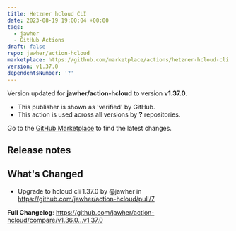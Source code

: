 ```yaml
---
title: Hetzner hcloud CLI
date: 2023-08-19 19:00:04 +00:00
tags:
  - jawher
  - GitHub Actions
draft: false
repo: jawher/action-hcloud
marketplace: https://github.com/marketplace/actions/hetzner-hcloud-cli
version: v1.37.0
dependentsNumber: '?'
---
```



Version updated for **jawher/action-hcloud** to version **v1.37.0**.
- This publisher is shown as 'verified' by GitHub.
- This action is used across all versions by **?** repositories.

Go to the [GitHub Marketplace](https://github.com/marketplace/actions/hetzner-hcloud-cli) to find the latest changes.

## Release notes

## What's Changed
* Upgrade to hcloud cli 1.37.0 by @jawher in https://github.com/jawher/action-hcloud/pull/7


**Full Changelog**: https://github.com/jawher/action-hcloud/compare/v1.36.0...v1.37.0
